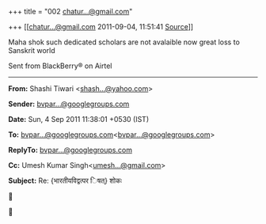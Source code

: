 +++
title = "002 chatur...@gmail.com"

+++
[[chatur...@gmail.com	2011-09-04, 11:51:41 [Source](https://groups.google.com/g/bvparishat/c/NpeLPKkSPY0)]]



Maha shok such dedicated scholars are not avalaible now great loss to Sanskrit world

Sent from BlackBerry® on Airtel

------------------------------------------------------------------------

**From:** Shashi Tiwari \<[shash...@yahoo.com]()\>

**Sender:** [bvpar...@googlegroups.com]()

**Date:** Sun, 4 Sep 2011 11:38:01 +0530 (IST)

**To:** [bvpar...@googlegroups.com]()\<[bvpar...@googlegroups.com]()\>

**ReplyTo:** [bvpar...@googlegroups.com]()

**Cc:** Umesh Kumar Singh\<[umesh...@gmail.com]()\>

**Subject:** Re: {भारतीयविद्वत्पर िषत्} शोकः





